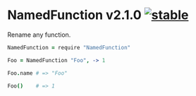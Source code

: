 
# NamedFunction v2.1.0 [![stable](http://badges.github.io/stability-badges/dist/stable.svg)](http://github.com/badges/stability-badges)

Rename any function.

```coffee
NamedFunction = require "NamedFunction"

Foo = NamedFunction "Foo", -> 1

Foo.name # => "Foo"

Foo()    # => 1
```
